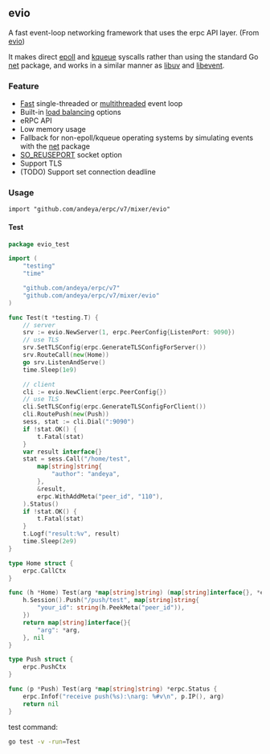 ## evio

A fast event-loop networking framework that uses the erpc API layer. (From [evio](https://github.com/tidwall/evio))

It makes direct [epoll](https://en.wikipedia.org/wiki/Epoll) and [kqueue](https://en.wikipedia.org/wiki/Kqueue) syscalls rather than using the standard Go [net](https://golang.org/pkg/net/) package, and works in a similar manner as [libuv](https://github.com/libuv/libuv) and [libevent](https://github.com/libevent/libevent).

### Feature

- [Fast](#performance) single-threaded or [multithreaded](#multithreaded) event loop
- Built-in [load balancing](#load-balancing) options
- eRPC API
- Low memory usage
- Fallback for non-epoll/kqueue operating systems by simulating events with the [net](https://golang.org/pkg/net/) package
- [SO_REUSEPORT](#so_reuseport) socket option
- Support TLS
- (TODO) Support set connection deadline

### Usage
	
`import "github.com/andeya/erpc/v7/mixer/evio"`

#### Test

```go
package evio_test

import (
	"testing"
	"time"

	"github.com/andeya/erpc/v7"
	"github.com/andeya/erpc/v7/mixer/evio"
)

func Test(t *testing.T) {
	// server
	srv := evio.NewServer(1, erpc.PeerConfig{ListenPort: 9090})
	// use TLS
	srv.SetTLSConfig(erpc.GenerateTLSConfigForServer())
	srv.RouteCall(new(Home))
	go srv.ListenAndServe()
	time.Sleep(1e9)

	// client
	cli := evio.NewClient(erpc.PeerConfig{})
	// use TLS
	cli.SetTLSConfig(erpc.GenerateTLSConfigForClient())
	cli.RoutePush(new(Push))
	sess, stat := cli.Dial(":9090")
	if !stat.OK() {
		t.Fatal(stat)
	}
	var result interface{}
	stat = sess.Call("/home/test",
		map[string]string{
			"author": "andeya",
		},
		&result,
		erpc.WithAddMeta("peer_id", "110"),
	).Status()
	if !stat.OK() {
		t.Fatal(stat)
	}
	t.Logf("result:%v", result)
	time.Sleep(2e9)
}

type Home struct {
	erpc.CallCtx
}

func (h *Home) Test(arg *map[string]string) (map[string]interface{}, *erpc.Status) {
	h.Session().Push("/push/test", map[string]string{
		"your_id": string(h.PeekMeta("peer_id")),
	})
	return map[string]interface{}{
		"arg": *arg,
	}, nil
}

type Push struct {
	erpc.PushCtx
}

func (p *Push) Test(arg *map[string]string) *erpc.Status {
	erpc.Infof("receive push(%s):\narg: %#v\n", p.IP(), arg)
	return nil
}
```

test command:

```sh
go test -v -run=Test
```